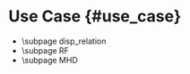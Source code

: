 Use Case {#use_case}
===========================
- \subpage disp_relation
- \subpage RF
- \subpage MHD